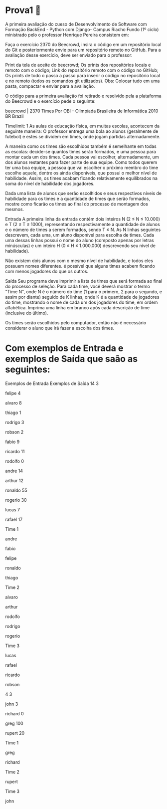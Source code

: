 # Prova1   🚀 
A primeira avaliação do cueso de 	Desenvolvimento de Software com Formação BackEnd - Python com Django- Campus Riacho Fundo (1º ciclo)
ministrado pelo o professor Henrique Pereira consistem em:

Faça o exercício 2370 do Beecrowd, insira o código em um repositório local do Git e posteriormente envie para um repositório remoto no GitHub.
Para a avaliação desse exercício, deve ser enviado para o professor:

Print da tela de aceite do beecrowd;
Os prints dos repositórios locais e remoto com o código;
Link do repositório remoto com o código no GitHub;
Os prints de todo o passo a passo para inserir o código no repositório local e no remoto (todos os comandos git utilizados).
Obs: Colocar tudo em uma pasta, compactar e enviar para a avaliação.

O código para a primeira avaliação foi retirado e resolvido pela a plataforma do Beecrowd e o exercício pede o seguinte:

beecrowd | 2370
Times
Por OBI - Olimpíada Brasileira de Informática 2010 BR Brazil

Timelimit: 1
As aulas de educação física, em muitas escolas, acontecem da seguinte maneira: O professor entrega uma bola ao alunos (geralmente de futebol) e estes se dividem em times, onde jogam partidas alternadamente.

A maneira como os times são escolhidos também é semelhante em todas as escolas: decide-se quantos times serão formados, e uma pessoa para montar cada um dos times. Cada pessoa vai escolher, alternadamente, um dos alunos restantes para fazer parte de sua equipe. Como todos querem ter uma boa equipe, a pessoa que vai escolher o próximo membro do time escolhe aquele, dentre os ainda disponíveis, que possui o melhor nível de habilidade. Assim, os times acabam ficando relativamente equilibrados na soma do nível de habilidade dos jogadores.

Dada uma lista de alunos que serão escolhidos e seus respectivos níveis de habilidade para os times e a quantidade de times que serão formados, mostre como ficarão os times ao final do processo de montagem dos mesmos.

Entrada
A primeira linha da entrada contém dois inteiros N (2 ≤ N ≤ 10.000) e T (2 ≤ T ≤ 1000), representando respectivamente a quantidade de alunos e o número de times a serem formados, sendo T ≤ N. As N linhas seguintes descrevem, cada uma, um aluno disponível para escolha de times. Cada uma dessas linhas possui o nome do aluno (composto apenas por letras minúsculas) e um inteiro H (0 ≤ H ≤ 1.000.000) descrevendo seu nível de habilidade).

Não existem dois alunos com o mesmo nível de habilidade, e todos eles possuem nomes diferentes. é possível que alguns times acabem ficando com menos jogadores do que os outros.

Saída
Seu programa deve imprimir a lista de times que será formada ao final do processo de seleção. Para cada time, você deverá mostrar o termo "Time N", onde N é o número do time (1 para o primero, 2 para o segundo, e assim por diante) seguido de K linhas, onde K é a quantidade de jogadores do time, mostrando o nome de cada um dos jogadores do time, em ordem alfabética. Imprima uma linha em branco após cada descrição de time (inclusive do último).

Os times serão escolhidos pelo computador, então não é necessário considerar o aluno que irá fazer a escolha dos times.


#  Com exemplos de Entrada e exemplos de Saída que saão as seguintes:

Exemplos de Entrada	Exemplos de Saída
14 3

felipe 4

alvaro 8

thiago 1

rodrigo 3

robson 2

fabio 9

ricardo 11

rodolfo 0

andre 14

arthur 12

ronaldo 55

rogerio 30

lucas 7

rafael 17

Time 1

andre

fabio

felipe

ronaldo

thiago


Time 2

alvaro

arthur

rodolfo

rodrigo

rogerio


Time 3

lucas

rafael

ricardo

robson


4 3

john 3

richard 0

greg 100

rupert 20

Time 1

greg

richard


Time 2

rupert


Time 3

john 



